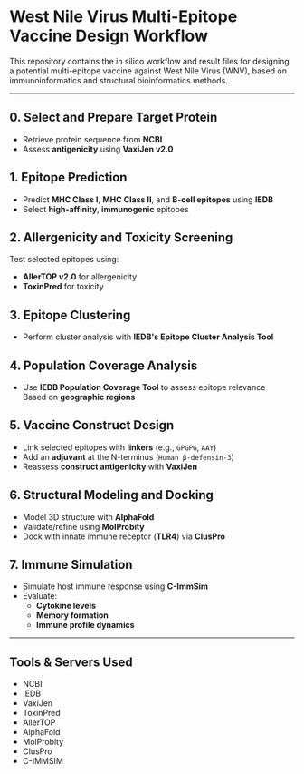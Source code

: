# West Nile Virus Multi-Epitope Vaccine Design Workflow

This repository contains the in silico workflow and result files for designing a potential multi-epitope vaccine against West Nile Virus (WNV), based on immunoinformatics and structural bioinformatics methods.

---

## 0. Select and Prepare Target Protein

- Retrieve protein sequence from **NCBI**
- Assess **antigenicity** using **VaxiJen v2.0**  

## 1. Epitope Prediction

- Predict **MHC Class I**, **MHC Class II**, and **B-cell epitopes** using **IEDB**
- Select **high-affinity**, **immunogenic** epitopes

## 2. Allergenicity and Toxicity Screening

Test selected epitopes using:
- **AllerTOP v2.0** for allergenicity
- **ToxinPred** for toxicity
  
## 3. Epitope Clustering

- Perform cluster analysis with **IEDB's Epitope Cluster Analysis Tool**

## 4. Population Coverage Analysis

- Use **IEDB Population Coverage Tool** to assess epitope relevance  
  Based on **geographic regions**
  
## 5. Vaccine Construct Design

- Link selected epitopes with **linkers** (e.g., `GPGPG`, `AAY`)
- Add an **adjuvant** at the N-terminus (`Human β-defensin-3`)
- Reassess **construct antigenicity** with **VaxiJen**

## 6. Structural Modeling and Docking

- Model 3D structure with **AlphaFold**
- Validate/refine using **MolProbity**
- Dock with innate immune receptor (**TLR4**) via **ClusPro**

## 7. Immune Simulation

- Simulate host immune response using **C-ImmSim**
- Evaluate:
  - **Cytokine levels**
  - **Memory formation**
  - **Immune profile dynamics**
 
---

## Tools & Servers Used

- NCBI
- IEDB
- VaxiJen
- ToxinPred
- AllerTOP
- AlphaFold
- MolProbity
- ClusPro
- C-IMMSIM
